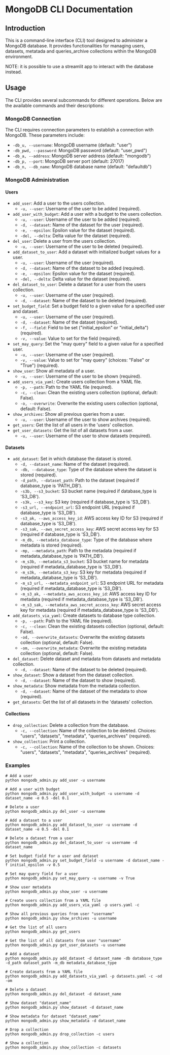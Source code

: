 # MongoDB CLI Documentation

## Introduction
This is a command-line interface (CLI) tool designed to administer a MongoDB database. It provides functionalities for managing users, datasets, metatada and queries_archive collections within the MongoDB environment.

NOTE: it is possible to use a streamlit app to interact with the database instead.

## Usage
The CLI provides several subcommands for different operations. Below are the available commands and their descriptions:

### MongoDB Connection

The CLI requires connection parameters to establish a connection with MongoDB. These parameters include:

- `-db_u, --username`: MongoDB username (default: "user")
- `-db_pwd, --password`: MongoDB password (default: "user_pwd")
- `-db_a, --address`: MongoDB server address (default: "mongodb")
- `-db_p, --port`: MongoDB server port (default: 27017)
- `-db_n, --db_name`: MongoDB database name (default: "defaultdb")

### MongoDB Administration

#### Users

- `add_user`: Add a user to the users collection.
  - `-u, --user`: Username of the user to be added (required).
- `add_user_with_budget`: Add a user with a budget to the users collection.
  - `-u, --user`: Username of the user to be added (required).
  - `-d, --dataset`: Name of the dataset for the user (required).
  - `-e, --epsilon`: Epsilon value for the dataset (required).
  - `-del, --delta`: Delta value for the dataset (required).
- `del_user`: Delete a user from the users collection.
  - `-u, --user`: Username of the user to be deleted (required).
- `add_dataset_to_user`: Add a dataset with initialized budget values for a user.
  - `-u, --user`: Username of the user (required).
  - `-d, --dataset`: Name of the dataset to be added (required).
  - `-e, --epsilon`: Epsilon value for the dataset (required).
  - `-del, --delta`: Delta value for the dataset (required).
- `del_dataset_to_user`: Delete a dataset for a user from the users collection.
  - `-u, --user`: Username of the user (required).
  - `-d, --dataset`: Name of the dataset to be deleted (required).
- `set_budget_field`: Set a budget field to a given value for a specified user and dataset.
  - `-u, --user`: Username of the user (required).
  - `-d, --dataset`: Name of the dataset (required).
  - `-f, --field`: Field to be set ("initial_epsilon" or "initial_delta") (required).
  - `-v, --value`: Value to set for the field (required).
- `set_may_query`: Set the "may query" field to a given value for a specified user.
  - `-u, --user`: Username of the user (required).
  - `-v, --value`: Value to set for "may query" (choices: "False" or "True") (required).
- `show_user`: Show all metadata of a user.
  - `-u, --user`: Username of the user to be shown (required).
- `add_users_via_yaml`: Create users collection from a YAML file.
  - `-p, --path`: Path to the YAML file (required).
  - `-c, --clean`: Clean the existing users collection (optional, default: False).
  - `-o, --overwrite`: Overwrite the existing users collection (optional, default: False).
- `show_archives`: Show all previous queries from a user.
  - `-u, --user`: Username of the user to show archives (required).
- `get_users`: Get the list of all users in the 'users' collection.
- `get_user_datasets`: Get the list of all datasets from a user.
  - `-u, --user`: Username of the user to show datasets (required).


#### Datasets

- `add_dataset`: Set in which database the dataset is stored.
  - `-d, --dataset_name`: Name of the dataset (required).
  - `-db, --database_type`: Type of the database where the dataset is stored (required).
  - `-d_path, --dataset_path`: Path to the dataset (required if database_type is 'PATH_DB').
  - `-s3b, --s3_bucket`: S3 bucket name (required if database_type is 'S3_DB').
  - `-s3k, --s3_key`: S3 key (required if database_type is 'S3_DB').
  - `-s3_url, --endpoint_url`: S3 endpoint URL (required if database_type is 'S3_DB').
  - `-s3_ak, --aws_access_key_id`: AWS access key ID for S3 (required if database_type is 'S3_DB').
  - `-s3_sak, --aws_secret_access_key`: AWS secret access key for S3 (required if database_type is 'S3_DB').
  - `-m_db, --metadata_database_type`: Type of the database where metadata is stored (required).
  - `-mp, --metadata_path`: Path to the metadata (required if metadata_database_type is 'PATH_DB').
  - `-m_s3b, --metadata_s3_bucket`: S3 bucket name for metadata (required if metadata_database_type is 'S3_DB').
  - `-m_s3k, --metadata_s3_key`: S3 key for metadata (required if metadata_database_type is 'S3_DB').
  - `-m_s3_url, --metadata_endpoint_url`: S3 endpoint URL for metadata (required if metadata_database_type is 'S3_DB').
  - `-m_s3_ak, --metadata_aws_access_key_id`: AWS access key ID for metadata (required if metadata_database_type is 'S3_DB').
  - `-m_s3_sak, --metadata_aws_secret_access_key`: AWS secret access key for metadata (required if metadata_database_type is 'S3_DB').
- `add_datasets_via_yaml`: Create datasets to database type collection.
  - `-p, --path`: Path to the YAML file (required).
  - `-c, --clean`: Clean the existing datasets collection (optional, default: False).
  - `-od, --overwrite_datasets`: Overwrite the existing datasets collection (optional, default: False).
  - `-om, --overwrite_metadata`: Overwrite the existing metadata collection (optional, default: False).
- `del_dataset`: Delete dataset and metadata from datasets and metadata collection.
  - `-d, --dataset`: Name of the dataset to be deleted (required).
- `show_dataset`: Show a dataset from the dataset collection.
  - `-d, --dataset`: Name of the dataset to show (required).
- `show_metadata`: Show metadata from the metadata collection.
  - `-d, --dataset`: Name of the dataset of the metadata to show (required).
- `get_datasets`: Get the list of all datasets in the 'datasets' collection.

#### Collections

- `drop_collection`: Delete a collection from the database.
  - `-c, --collection`: Name of the collection to be deleted. Choices: "users", "datasets", "metadata", "queries_archives" (required).
- `show_collection`: Print a collection.
  - `-c, --collection`: Name of the collection to be shown. Choices: "users", "datasets", "metadata", "queries_archives" (required).

### Examples
```
# Add a user
python mongodb_admin.py add_user -u username

# Add a user with budget
python mongodb_admin.py add_user_with_budget -u username -d dataset_name -e 0.5 -del 0.1

# Delete a user
python mongodb_admin.py del_user -u username

# Add a dataset to a user
python mongodb_admin.py add_dataset_to_user -u username -d dataset_name -e 0.5 -del 0.1

# Delete a dataset from a user
python mongodb_admin.py del_dataset_to_user -u username -d dataset_name

# Set budget field for a user and dataset
python mongodb_admin.py set_budget_field -u username -d dataset_name -f initial_epsilon -v 0.5

# Set may query field for a user
python mongodb_admin.py set_may_query -u username -v True

# Show user metadata
python mongodb_admin.py show_user -u username

# Create users collection from a YAML file
python mongodb_admin.py add_users_via_yaml -p users.yaml -c

# Show all previous queries from user "username"
python mongodb_admin.py show_archives -u username

# Get the list of all users
python mongodb_admin.py get_users

# Get the list of all datasets from user "username"
python mongodb_admin.py get_user_datasets -u username

# Add a dataset
python mongodb_admin.py add_dataset -d dataset_name -db database_type -d_path dataset_path -m_db metadata_database_type

# Create datasets from a YAML file
python mongodb_admin.py add_datasets_via_yaml -p datasets.yaml -c -od -om

# Delete a dataset
python mongodb_admin.py del_dataset -d dataset_name

# Show dataset "dataset_name"
python mongodb_admin.py show_dataset -d dataset_name

# Show metadata for dataset "dataset_name"
python mongodb_admin.py show_metadata -d dataset_name

# Drop a collection
python mongodb_admin.py drop_collection -c users

# Show a collection
python mongodb_admin.py show_collection -c datasets
```